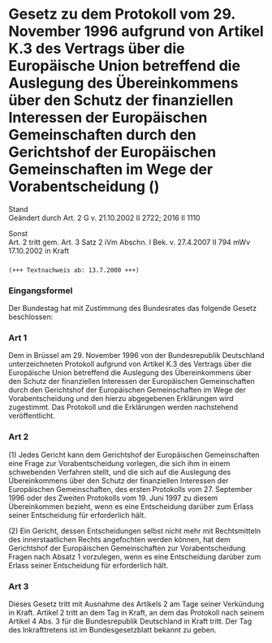 Gesetz zu dem Protokoll vom 29. November 1996 aufgrund von Artikel K.3 des Vertrags über die Europäische Union betreffend die Auslegung des Übereinkommens über den Schutz der finanziellen Interessen der Europäischen Gemeinschaften durch den Gerichtshof der Europäischen Gemeinschaften im Wege der Vorabentscheidung ()
=============================================================================================================================================================================================================================================================================================================================

Stand  
Geändert durch Art. 2 G v. 21.10.2002 II 2722; 2016 II 1110

Sonst  
Art. 2 tritt gem. Art. 3 Satz 2 iVm Abschn. I Bek. v. 27.4.2007 II 794 mWv 17.10.2002 in Kraft

### 

```
(+++ Textnachweis ab: 13.7.2000 +++)
```

### Eingangsformel

Der Bundestag hat mit Zustimmung des Bundesrates das folgende Gesetz beschlossen:

### Art 1

Dem in Brüssel am 29. November 1996 von der Bundesrepublik Deutschland unterzeichneten Protokoll aufgrund von Artikel K.3 des Vertrags über die Europäische Union betreffend die Auslegung des Übereinkommens über den Schutz der finanziellen Interessen der Europäischen Gemeinschaften durch den Gerichtshof der Europäischen Gemeinschaften im Wege der Vorabentscheidung und den hierzu abgegebenen Erklärungen wird zugestimmt. Das Protokoll und die Erklärungen werden nachstehend veröffentlicht.

### Art 2

(1) Jedes Gericht kann dem Gerichtshof der Europäischen Gemeinschaften eine Frage zur Vorabentscheidung vorlegen, die sich ihm in einem schwebenden Verfahren stellt, und die sich auf die Auslegung des Übereinkommens über den Schutz der finanziellen Interessen der Europäischen Gemeinschaften, des ersten Protokolls vom 27. September 1996 oder des Zweiten Protokolls vom 19. Juni 1997 zu diesem Übereinkommen bezieht, wenn es eine Entscheidung darüber zum Erlass seiner Entscheidung für erforderlich hält.

(2) Ein Gericht, dessen Entscheidungen selbst nicht mehr mit Rechtsmitteln des innerstaatlichen Rechts angefochten werden können, hat dem Gerichtshof der Europäischen Gemeinschaften zur Vorabentscheidung Fragen nach Absatz 1 vorzulegen, wenn es eine Entscheidung darüber zum Erlass seiner Entscheidung für erforderlich hält.

### Art 3

Dieses Gesetz tritt mit Ausnahme des Artikels 2 am Tage seiner Verkündung in Kraft. Artikel 2 tritt an dem Tag in Kraft, an dem das Protokoll nach seinem Artikel 4 Abs. 3 für die Bundesrepublik Deutschland in Kraft tritt. Der Tag des Inkrafttretens ist im Bundesgesetzblatt bekannt zu geben.
